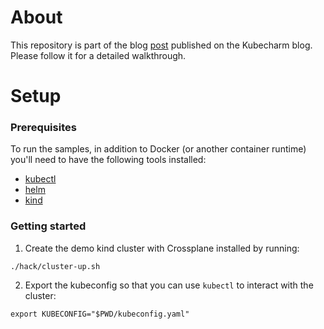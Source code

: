 # About

This repository is part of the blog [post](https://kubecharm.com/blog/how-to-use-crossplane-with-terraform/) published on the Kubecharm blog. Please follow it for a detailed walkthrough.

# Setup

### Prerequisites

To run the samples, in addition to Docker (or another container runtime) you'll need to have the following tools installed:

* [kubectl](https://kubernetes.io/docs/tasks/tools/)
* [helm](https://helm.sh/)
* [kind](https://kind.sigs.k8s.io/)

### Getting started

1. Create the demo kind cluster with Crossplane installed by running:

```
./hack/cluster-up.sh
```

2. Export the kubeconfig so that you can use `kubectl` to interact with the cluster:

```
export KUBECONFIG="$PWD/kubeconfig.yaml"
```
